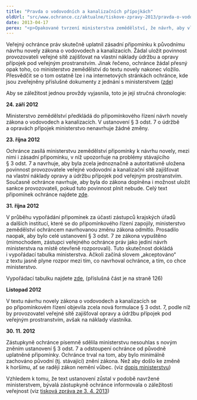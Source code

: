 ```yaml
---
title: "Pravda o vodovodních a kanalizačních přípojkách"
oldUrl: "src/www.ochrance.cz/aktualne/tiskove-zpravy-2013/pravda-o-vodovodnich-a-kanalizacnich-pripojkach"
date: 2013-04-17
perex: "<p>Opakované tvrzení ministerstva zemědělství, že návrh, aby vlastníci platili opravy a údržbu přípojek pod veřejným prostranstvím, vzešel od ombudsmana, si lze vysvětlit snad jen vírou ministerstva, že opakováním se i nesmysl stane pravdou.</p>"
---
```


<!-- imported from the old website -->

<p>Veřejný ochránce práv skutečně uplatnil zásadní připomínku k původnímu návrhu novely zákona o vodovodech a kanalizacích. Žádal uložit povinnost provozovateli veřejné sítě zajišťovat na vlastní náklady údržbu a opravy přípojek pod veřejným prostranstvím. Jinak řečeno, ochránce žádal přesný opak toho, co ministerstvo zemědělství do textu novely nakonec vložilo. Přesvědčit se o tom ostatně lze i na internetových stránkách ochránce, kde jsou zveřejněny příslušné dokumenty z jednání s ministerstvem (<a href="https://www.ochrance.cz/zvlastni-opravneni/pripominky-k-zakonum/">zde</a>) </p><p>Aby se záležitost jednou provždy vyjasnila, toto je její stručná chronologie:</p><p><strong>24. září 2012</strong></p><p>Ministerstvo zemědělství předkládá do připomínkového řízení návrh novely zákona o vodovodech a kanalizacích. V ustanovení § 3 odst. 7 o údržbě a opravách přípojek ministerstvo nenavrhuje žádné změny.</p><p><strong>23. října 2012</strong></p><p>Ochránce zasílá ministerstvu zemědělství připomínky k návrhu novely, mezi nimi i zásadní připomínku, v níž upozorňuje na problémy stávajícího § 3 odst. 7 a navrhuje, aby byla zcela jednoznačně a autoritativně uložena povinnost provozovatele veřejné vodovodní a kanalizační sítě zajišťovat na vlastní náklady opravy a údržbu přípojek pod veřejným prostranstvím. Současně ochránce navrhuje, aby byla do zákona doplněna i možnost uložit sankce provozovateli, pokud tuto povinnost plnit nebude. Celý text připomínek ochránce najdete <a href="http://www.ochrance.cz/fileadmin/user_upload/Zvlastni_opravneni/Pripominky/PDCJ2476-2012_MZE_o_vodovodech-a-kanalizacich.pdf" target="_blank">zde</a>.</p><p><strong>31. října 2<img src="typo3/clear.gif" class="t3-TCEforms-reqImg" name="req_tt_news_NEW516e5d9ac6286_bodytext" alt="" />012</strong></p><p>V průběhu vypořádání připomínek za účasti zástupců krajských úřadů a dalších institucí, které se do připomínkového řízení zapojily, ministerstvo zemědělství ochráncem navrhovanou změnu zákona odmítlo. Prosadilo naopak, aby bylo celé ustanovení § 3 odst. 7 ze zákona vypuštěno (mimochodem, zástupci veřejného ochránce práv jako jediní návrh ministerstva na místě otevřeně rozporovali). Tuto skutečnost dokládá i vypořádací tabulka ministerstva. Ačkoli začíná slovem „akceptováno“ z textu jasně plyne rozpor mezi tím, co navrhoval ochránce, a tím, co chce ministerstvo. </p><p>Vypořádací tabulku najdete <a href="http://www.ochrance.cz/fileadmin/user_upload/Zvlastni_opravneni/Pripominky/vyporadani_pripominek_MZe.pdf" target="_blank">zde</a>, (příslušná část je na straně 126)</p><p><strong>Listopad 2012</strong></p><p>V textu návrhu novely zákona o vodovodech a kanalizacích se po připomínkovém řízení objevila zcela nová formulace § 3 odst. 7, podle níž by provozovatel veřejné sítě zajišťoval opravy a údržbu přípojek pod veřejným prostranstvím, avšak na náklady vlastníka.</p><p><strong>30. 11. 2012</strong></p><p>Zástupkyně ochránce písemně sdělila ministerstvu nesouhlas s novým zněním ustanovení § 3 odst. 7 a odstoupení ochránce od původně uplatněné připomínky. Ochránce trval na tom, aby bylo minimálně zachováno původní (tj. stávající) znění zákona. Než aby došlo ke změně k horšímu, ať se raději zákon nemění vůbec. (viz <a href="http://www.ochrance.cz/fileadmin/user_upload/Zvlastni_opravneni/Pripominky/MZE_rozpor.pdf" target="_blank">dopis ministerstvu</a>)</p><p>Vzhledem k tomu, že text ustanovení zůstal v podobě navržené ministerstvem, bývalá zástupkyně ochránce informovala o záležitosti veřejnost (viz <a href="http://www.ochrance.cz/tiskove-zpravy/tiskove-zpravy-2013/lidem-hrozi-dalsi-vydaje-za-vodovodni-pripojky/" target="_blank">tisková zpráva ze 3. 4. 2013</a>)</p>
